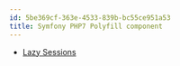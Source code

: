 ```yaml
---
id: 5be369cf-363e-4533-839b-bc55ce951a53
title: Symfony PHP7 Polyfill component
---
```


-   [Lazy Sessions](20201109151019-lazy_sessions)
